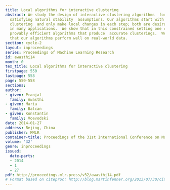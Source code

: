 ```yaml
---
title: Local algorithms for interactive clustering
abstract: We study the design of interactive clustering algorithms  for data sets
  satisfying natural stability  assumptions. Our algorithms start with any initial
  clustering  and only make local changes in each step; both are desirable features
  in many applications.  We show that in this constrained setting one can still design
  provably efficient algorithms that produce  accurate clusterings.  We also show
  that our algorithms perform well on real-world data.
section: cycle-2
layout: inproceedings
series: Proceedings of Machine Learning Research
id: awasthi14
month: 0
tex_title: Local algorithms for interactive clustering
firstpage: 550
lastpage: 558
page: 550-558
sections: 
author:
- given: Pranjal
  family: Awasthi
- given: Maria
  family: Balcan
- given: Konstantin
  family: Voevodski
date: 2014-01-27
address: Bejing, China
publisher: PMLR
container-title: Proceedings of the 31st International Conference on Machine Learning
volume: '32'
genre: inproceedings
issued:
  date-parts:
  - 2014
  - 1
  - 27
pdf: http://proceedings.mlr.press/v32/awasthi14.pdf
# Format based on citeproc: http://blog.martinfenner.org/2013/07/30/citeproc-yaml-for-bibliographies/
---
```

